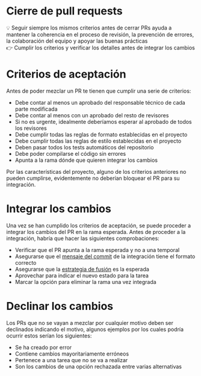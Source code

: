 # Cierre de pull requests

<aside>
💡 Seguir siempre los mismos criterios antes de cerrar PRs ayuda a mantener la coherencia en el proceso de revisión, la prevención de errores, la colaboración del equipo y apoyar las buenas prácticas

</aside>

<aside>
👉 Cumplir los criterios y verificar los detalles antes de integrar los cambios

</aside>

# Criterios de aceptación

Antes de poder mezclar un PR te tienen que cumplir una serie de criterios:

- Debe contar al menos un aprobado del responsable técnico de cada parte modificada
- Debe contar al menos con un aprobado del resto de revisores
- Si no es urgente, idealmente deberíamos esperar al aprobado de todos los revisores
- Debe cumplir todas las reglas de formato establecidas en el proyecto
- Debe cumplir todas las reglas de estilo establecidas en el proyecto
- Deben pasar todos los tests automáticos del repositorio
- Debe poder compilarse el código sin errores
- Apunta a la rama dónde que quieren integrar los cambios

Por las características del proyecto, alguno de los criterios anteriores no pueden cumplirse, evidentemente no deberían bloquear el PR para su integración.

# Integrar los cambios

Una vez se han cumplido los criterios de aceptación, se puede proceder a integrar los cambios del PR en la rama esperada. Antes de proceder a la integración, habría que hacer las siguientes comprobaciones:

- Verificar que el PR apunta a la rama esperada y no a una temporal
- Asegurarse que el [mensaje del commit](../Git%203d6086412d4b45409e0c51d5a10f28be/Mensajes%20para%20los%20commits%20f8db559ca576456ebcdf55e72a3f7e60.md) de la integración tiene el formato correcto
- Asegurarse que la [estrategia de fusión](../Git%203d6086412d4b45409e0c51d5a10f28be/Estrategia%20al%20fusionar%20ramas%20d6aa5b246d2d4cd78bf128fff3f513ce.md) es la esperada
- Aprovechar para indicar el nuevo estado para la tarea
- Marcar la opción para eliminar la rama una vez integrada

# Declinar los cambios

Los PRs que no se vayan a mezclar por cualquier motivo deben ser declinados indicando el motivo, algunos ejemplos por los cuales podría ocurrir estos serían los siguientes:

- Se ha creado por error
- Contiene cambios mayoritariamente erróneos
- Pertenece a una tarea que no se va a realizar
- Son los cambios de una opción rechazada entre varias alternativas